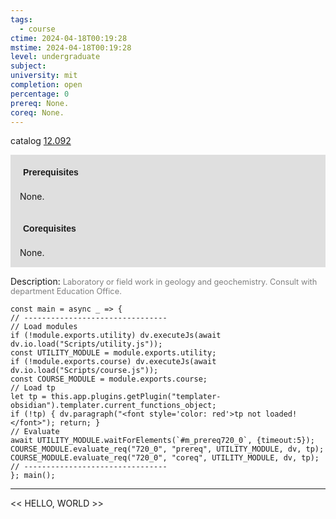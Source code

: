 ```yaml
---
tags:
  - course
ctime: 2024-04-18T00:19:28
mstime: 2024-04-18T00:19:28
level: undergraduate
subject: 
university: mit
completion: open
percentage: 0
prereq: None.
coreq: None.
---
```


catalog [12.092](http://student.mit.edu/catalog/m12a.html#12.092)

<span style="display: block; padding: 15px; background-color: rgb(100, 100, 100, 0.2);"><font id="m_prereq720_0" style="display: block; font-family: Arial, sans-serif; font-weight: bold; padding: 5px">Prerequisites</font><br><span id="prereq720_0">None.</span></span>
<span style="display: block; padding: 15px; background-color: rgb(100, 100, 100, 0.2);"><font id="m_coreq720_0" style="display: block; font-family: Arial, sans-serif; font-weight: bold; padding: 5px">Corequisites</font><br><span id="coreq720_0">None.</span></span>

<font style="">Description:</font>
<font style="color: grey; font-size: 0.8rem;">Laboratory or field work in geology and geochemistry. Consult with department Education Office.</font>

```dataviewjs
const main = async _ => {
// --------------------------------
// Load modules
if (!module.exports.utility) dv.executeJs(await dv.io.load("Scripts/utility.js"));
const UTILITY_MODULE = module.exports.utility;
if (!module.exports.course) dv.executeJs(await dv.io.load("Scripts/course.js"));
const COURSE_MODULE = module.exports.course;
// Load tp
let tp = this.app.plugins.getPlugin("templater-obsidian").templater.current_functions_object;
if (!tp) { dv.paragraph("<font style='color: red'>tp not loaded!</font>"); return; }
// Evaluate
await UTILITY_MODULE.waitForElements(`#m_prereq720_0`, {timeout:5});
COURSE_MODULE.evaluate_req("720_0", "prereq", UTILITY_MODULE, dv, tp);
COURSE_MODULE.evaluate_req("720_0", "coreq", UTILITY_MODULE, dv, tp);
// --------------------------------
}; main();
```

---

<< HELLO, WORLD >>
